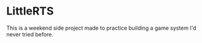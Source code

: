 # LittleRTS

This is a weekend side project made to practice building a game system I'd never tried before.
